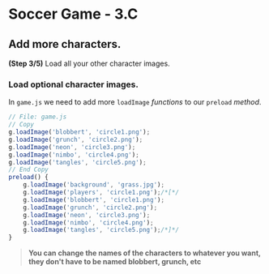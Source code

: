 # Soccer Game - 3.C

## Add more characters.

**(Step 3/5)** Load all your other character images.

### Load optional character images.

In `game.js` we need to add more `loadImage` _functions_ to our `preload` _method_.

```javascript
// File: game.js
// Copy
g.loadImage('blobbert', 'circle1.png');
g.loadImage('grunch', 'circle2.png');
g.loadImage('neon', 'circle3.png');
g.loadImage('nimbo', 'circle4.png');
g.loadImage('tangles', 'circle5.png');
// End Copy
preload() {
	g.loadImage('background', 'grass.jpg');
	g.loadImage('players', 'circle1.png');/*[*/
	g.loadImage('blobbert', 'circle1.png');
	g.loadImage('grunch', 'circle2.png');
	g.loadImage('neon', 'circle3.png');
	g.loadImage('nimbo', 'circle4.png');
	g.loadImage('tangles', 'circle5.png');/*]*/
}
```

> **You can change the names of the characters to whatever you want, they don't have to be named blobbert, grunch, etc**
